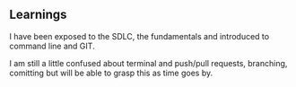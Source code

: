 ## Learnings
I have been exposed to the SDLC, the fundamentals and introduced to command line and GIT.

I am still a little confused about terminal and push/pull requests, branching, comitting but will be able to grasp this as time goes by.
